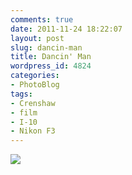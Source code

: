 ```yaml
---
comments: true
date: 2011-11-24 18:22:07
layout: post
slug: dancin-man
title: Dancin' Man
wordpress_id: 4824
categories:
- PhotoBlog
tags:
- Crenshaw
- film
- I-10
- Nikon F3
---
```


![](http://ryanfitzer.com/main/wp-content/uploads/2011/11/dancin-man.jpg)



